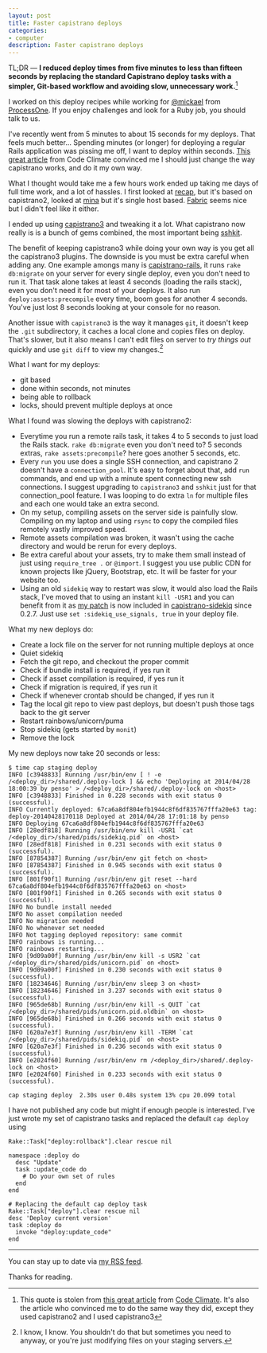 ```yaml
--- 
layout: post
title: Faster capistrano deploys
categories: 
- computer
description: Faster capistrano deploys
---
```


TL;DR — **I reduced deploy times from five minutes to less than fifteen
seconds by replacing the standard Capistrano deploy tasks with a simpler,
Git-based workflow and avoiding slow, unnecessary work.**[^1]

I worked on this deploy recipes while working for
[@mickael](http://twitter.com/mickael) from
[ProcessOne](http://www.process-one.net/en/). If you enjoy challenges and look
for a Ruby job, you should talk to us.

I've recently went from 5 minutes to about 15 seconds for my deploys. That
feels much better... Spending minutes (or longer) for deploying a regular Rails
application was pissing me off, I want to deploy within seconds. [This great
article](http://blog.codeclimate.com/blog/2013/10/02/high-speed-rails-deploys-with-git/)
from Code Climate convinced me I should just change the way capistrano works,
and do it my own way.

What I thought would take me a few hours work ended up taking me days of full
time work, and a lot of hassles. I first looked at
[recap](http://gofreerange.com/recap/docs/recap.html), but it's based on
capistrano2, looked at [mina](http://nadarei.co/mina/) but it's single host
based. [Fabric](http://www.fabfile.org/) seems nice but I didn't feel like it
either.

I ended up using [capistrano3](http://capistranorb.com/) and tweaking it a lot.
What capistrano now really is is a bunch of gems combined, the most important
being [sshkit](https://github.com/capistrano/sshkit).

The benefit of keeping capistrano3 while doing your own way is you get all the
capistrano3 plugins. The downside is you must be extra careful when adding any.
One example amongs many is
[capistrano-rails](https://github.com/capistrano/rails/), it runs `rake
db:migrate` on your server for every single deploy, even you don't need to run
it. That task alone takes at least 4 seconds (loading the rails stack), even
you don't need it for most of your deploys. It also run
`deploy:assets:precompile` every time, boom goes for another 4 seconds. You've
just lost 8 seconds looking at your console for no reason.

Another issue with `capistrano3` is the way it manages `git`, it doesn't keep
the `.git` subdirectory, it caches a local clone and copies files on deploy.
That's slower, but it also means I can't edit files on server to _try things
out_ quickly and use `git diff` to view my changes.[^2]

What I want for my deploys:

 - git based
 - done within seconds, not minutes
 - being able to rollback
 - locks, should prevent multiple deploys at once

What I found was slowing the deploys with capistrano2:

 - Everytime you run a remote rails task, it takes 4 to 5 seconds to just load
	 the Rails stack. `rake db:migrate` even you don't need to? 5 seconds extras,
	 `rake assets:precompile`? here goes another 5 seconds, etc.
 - Every `run` you use does a single SSH connection, and capistrano 2 doesn't
	 have a `connection_pool`. It's easy to forget about that, add `run` commands,
	 and end up with a minute spent connecting new ssh connections. I suggest
	 upgrading to `capistrano3` and `sshkit` just for that connection_pool feature. I
	 was looping to do extra `ln` for multiple files and each one would take an
	 extra second.
 - On my setup, compiling assets on the server side is painfully slow.
	 Compiling on my laptop and using `rsync` to copy the compiled files remotely
	 vastly improved speed.
 - Remote assets compilation was broken, it wasn't using the cache directory
	 and would be rerun for every deploys.
 - Be extra careful about your assets, try to make them small instead of just
	 using `require_tree .` or `@import`. I suggest you use public CDN for known
	 projects like jQuery, Bootstrap, etc. It will be faster for your website too.
 - Using an old `sidekiq` way to restart was slow, it would also load the
	 Rails stack, I've moved that to using an instant `kill -USR1` and you can benefit from
	 it as [my
	 patch](https://github.com/seuros/capistrano-sidekiq/commit/03d3ba127508064cbeb596c54ffc8f6af7029aa9)
	 is now included in
	 [capistrano-sidekiq](https://github.com/seuros/capistrano-sidekiq) since
	 0.2.7. Just use `set :sidekiq_use_signals, true` in your deploy file.

What my new deploys do:

 - Create a lock file on the server for not running multiple deploys at once
 - Quiet sidekiq
 - Fetch the git repo, and checkout the proper commit
 - Check if bundle install is required, if yes run it
 - Check if asset compilation is required, if yes run it
 - Check if migration is required, if yes run it
 - Check if whenever crontab should be changed, if yes run it
 - Tag the local git repo to view past deploys, but doesn't push those tags back to the git server
 - Restart rainbows/unicorn/puma
 - Stop sidekiq (gets started by `monit`)
 - Remove the lock

My new deploys now take 20 seconds or less:

	$ time cap staging deploy
	INFO [c3948833] Running /usr/bin/env [ ! -e /<deploy_dir>/shared/.deploy-lock ] && echo 'Deploying at 2014/04/28 18:00:39 by penso' > /<deploy_dir>/shared/.deploy-lock on <host>
	INFO [c3948833] Finished in 0.228 seconds with exit status 0 (successful).
	INFO Currently deployed: 67ca6a8df804efb1944c8f6df835767fffa20e63 tag: deploy-20140428170118 Deployed at 2014/04/28 17:01:18 by penso
	INFO Deploying 67ca6a8df804efb1944c8f6df835767fffa20e63
	INFO [28edf818] Running /usr/bin/env kill -USR1 `cat /<deploy_dir>/shared/pids/sidekiq.pid` on <host>
	INFO [28edf818] Finished in 0.231 seconds with exit status 0 (successful).
	INFO [87854387] Running /usr/bin/env git fetch on <host>
	INFO [87854387] Finished in 0.945 seconds with exit status 0 (successful).
	INFO [801f90f1] Running /usr/bin/env git reset --hard 67ca6a8df804efb1944c8f6df835767fffa20e63 on <host>
	INFO [801f90f1] Finished in 0.265 seconds with exit status 0 (successful).
	INFO No bundle install needed
	INFO No asset compilation needed
	INFO No migration needed
	INFO No whenever set needed
	INFO Not tagging deployed repository: same commit
	INFO rainbows is running...
	INFO rainbows restarting...
	INFO [9d09a00f] Running /usr/bin/env kill -s USR2 `cat /<deploy_dir>/shared/pids/unicorn.pid` on <host>
	INFO [9d09a00f] Finished in 0.230 seconds with exit status 0 (successful).
	INFO [18234646] Running /usr/bin/env sleep 3 on <host>
	INFO [18234646] Finished in 3.237 seconds with exit status 0 (successful).
	INFO [965de68b] Running /usr/bin/env kill -s QUIT `cat /<deploy_dir>/shared/pids/unicorn.pid.oldbin` on <host>
	INFO [965de68b] Finished in 0.266 seconds with exit status 0 (successful).
	INFO [620a7e3f] Running /usr/bin/env kill -TERM `cat /<deploy_dir>/shared/pids/sidekiq.pid` on <host>
	INFO [620a7e3f] Finished in 0.236 seconds with exit status 0 (successful).
	INFO [e2024f60] Running /usr/bin/env rm /<deploy_dir>/shared/.deploy-lock on <host>
	INFO [e2024f60] Finished in 0.233 seconds with exit status 0 (successful).
	
	cap staging deploy  2.30s user 0.48s system 13% cpu 20.099 total


I have not published any code but might if enough people is interested. I've
just wrote my set of capistrano tasks and replaced the default `cap deploy` using


	Rake::Task["deploy:rollback"].clear rescue nil

	namespace :deploy do
	  desc "Update"
	  task :update_code do
	    # Do your own set of rules
	  end
	end

	# Replacing the default cap deploy task
	Rake::Task["deploy"].clear rescue nil
	desc 'Deploy current version'
	task :deploy do
	  invoke "deploy:update_code"
	end

* * * *

You can stay up to date via [my RSS feed](/atom.xml).

Thanks for reading.

[^1]: This quote is stolen from [this great article](http://blog.codeclimate.com/blog/2013/10/02/high-speed-rails-deploys-with-git/) from [Code Climate](http://www.codeclimate.com/). It's also the article who convinced me to do the same way they did, except they used capistrano2 and I used capistrano3
[^2]: I know, I know. You shouldn't do that but sometimes you need to anyway, or you're just modifying files on your staging servers.

